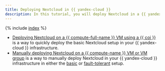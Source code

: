 ```yaml
---
title: Deploying Nextcloud in {{ yandex-cloud }}
description: In this tutorial, you will deploy Nextcloud in a {{ yandex-cloud }} infrastructure, integrated with {{ objstorage-full-name }}.
---
```


{% include [index](../../../_tutorials/archive/integrate-nextcloud/index.md) %}

* [Deploying Nextcloud on a {{ compute-full-name }} VM using a {{ coi }}](./coi-based.md) is a way to quickly deploy the basic Nextcloud setup in your {{ yandex-cloud }} infrastructure.
* [Manually deploying Nextcloud on a {{ compute-name }} VM or VM group](./fault-tolerant.md) is a way to manually deploy Nextcloud in your {{ yandex-cloud }} infrastructure in either the [basic](./fault-tolerant.md#the-basic-variant) or [fault-tolerant](./fault-tolerant.md#the-redundant-variant) setup.